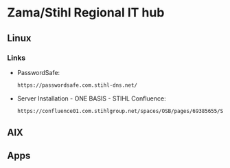 # Zama/Stihl Regional IT hub

## Linux
### Links
- PasswordSafe:
  ```sh
  https://passwordsafe.com.stihl-dns.net/
  ```
- Server Installation - ONE BASIS - STIHL Confluence:
  ```sh
  https://confluence01.com.stihlgroup.net/spaces/OSB/pages/69385655/Server+Installation
  ```

 

## AIX

## Apps
